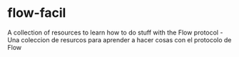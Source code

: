 # flow-facil
A collection of resources to learn how to do stuff with the Flow protocol - Una coleccion de resurcos para aprender a hacer cosas con el protocolo de Flow
